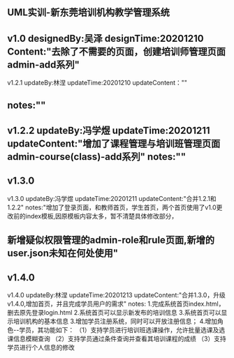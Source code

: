 UML实训-新东莞培训机构教学管理系统
---
v1.0
designedBy:吴泽
designTime:20201210
Content:"去除了不需要的页面，创建培训师管理页面admin-add系列"
---
v1.2.1
updateBy:林涅
updateTime:20201210
updateContent：""

notes:""
---
v1.2.2
updateBy:冯学煜
updateTime:20201211
updateContent:"增加了课程管理与培训班管理页面admin-course(class)-add系列"
notes:""
---
v1.3.0
---
v1.3.0
updateBy:冯学煜
updateTime:20201211
updateContent:"合并1.2.1和1.2.2"
notes:"增加了登录页面，和教师首页，学生首页，两个首页使用了v1.0更改前的index模板,因原模板内容太多，暂不清楚具体修改部分，

新增疑似权限管理的admin-role和rule页面,新增的user.json未知在何处使用"
---

v1.4.0
---

v1.4.0
updateBy:林涅
updateTime:20201213
updateContent:"合并1.3.0，升级v1.4.0,增加首页，并且完成学员用户的需求"
notes: 1.完成系统首页index.html，删去原先登录login.html
       2.系统首页可以显示新发布的培训信息
       3.系统首页可以显示培训机构的基本信息
       3.增加学员注册系统，同时可以开放注册信息；
       4.增加角色--学员，其功能如下：
         （1）支持学员进行培训班选课操作，允许批量选课及选课信息模糊查询
         （2）支持学员通过条件查询并查看其培训课程的成绩
         （3）支持学员进行个人信息的修改


